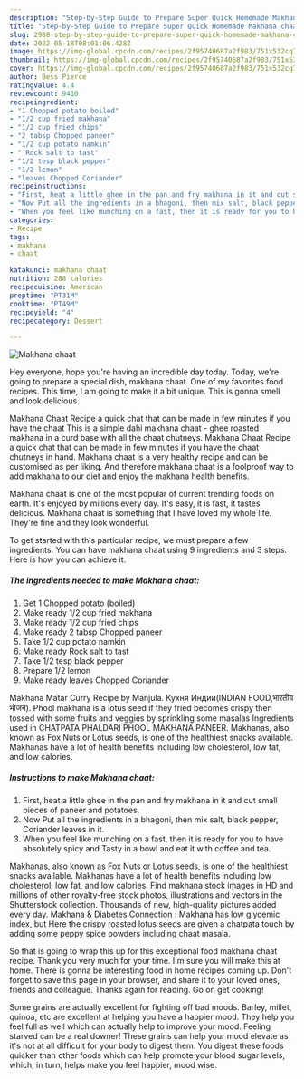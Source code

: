 ```yaml
---
description: "Step-by-Step Guide to Prepare Super Quick Homemade Makhana chaat"
title: "Step-by-Step Guide to Prepare Super Quick Homemade Makhana chaat"
slug: 2988-step-by-step-guide-to-prepare-super-quick-homemade-makhana-chaat
date: 2022-05-18T08:01:06.428Z
image: https://img-global.cpcdn.com/recipes/2f95740687a2f983/751x532cq70/makhana-chaat-recipe-main-photo.jpg
thumbnail: https://img-global.cpcdn.com/recipes/2f95740687a2f983/751x532cq70/makhana-chaat-recipe-main-photo.jpg
cover: https://img-global.cpcdn.com/recipes/2f95740687a2f983/751x532cq70/makhana-chaat-recipe-main-photo.jpg
author: Bess Pierce
ratingvalue: 4.4
reviewcount: 9410
recipeingredient:
- "1 Chopped potato boiled"
- "1/2 cup fried makhana"
- "1/2 cup fried chips"
- "2 tabsp Chopped paneer"
- "1/2 cup potato namkin"
- " Rock salt to tast"
- "1/2 tesp black pepper"
- "1/2 lemon"
- "leaves Chopped Coriander"
recipeinstructions:
- "First, heat a little ghee in the pan and fry makhana in it and cut small pieces of paneer and potatoes."
- "Now Put all the ingredients in a bhagoni, then mix salt, black pepper, Coriander leaves in it."
- "When you feel like munching on a fast, then it is ready for you to have absolutely spicy and Tasty in a bowl and eat it with coffee and tea."
categories:
- Recipe
tags:
- makhana
- chaat

katakunci: makhana chaat 
nutrition: 288 calories
recipecuisine: American
preptime: "PT31M"
cooktime: "PT49M"
recipeyield: "4"
recipecategory: Dessert

---
```



![Makhana chaat](https://img-global.cpcdn.com/recipes/2f95740687a2f983/751x532cq70/makhana-chaat-recipe-main-photo.jpg)

Hey everyone, hope you're having an incredible day today. Today, we're going to prepare a special dish, makhana chaat. One of my favorites food recipes. This time, I am going to make it a bit unique. This is gonna smell and look delicious.

Makhana Chaat Recipe a quick chat that can be made in few minutes if you have the chaat This is a simple dahi makhana chaat - ghee roasted makhana in a curd base with all the chaat chutneys. Makhana Chaat Recipe a quick chat that can be made in few minutes if you have the chaat chutneys in hand. Makhana chaat is a very healthy recipe and can be customised as per liking. And therefore makhana chaat is a foolproof way to add makhana to our diet and enjoy the makhana health benefits.

Makhana chaat is one of the most popular of current trending foods on earth. It's enjoyed by millions every day. It's easy, it is fast, it tastes delicious. Makhana chaat is something that I have loved my whole life. They're fine and they look wonderful.


To get started with this particular recipe, we must prepare a few ingredients. You can have makhana chaat using 9 ingredients and 3 steps. Here is how you can achieve it.

<!--inarticleads1-->

##### The ingredients needed to make Makhana chaat:

1. Get 1 Chopped potato (boiled)
1. Make ready 1/2 cup fried makhana
1. Make ready 1/2 cup fried chips
1. Make ready 2 tabsp Chopped paneer
1. Take 1/2 cup potato namkin
1. Make ready  Rock salt to tast
1. Take 1/2 tesp black pepper
1. Prepare 1/2 lemon
1. Make ready leaves Chopped Coriander


Makhana Matar Curry Recipe by Manjula. Кухня Индии(INDIAN FOOD,भारतीय भोजन). Phool makhana is a lotus seed if they fried becomes crispy then tossed with some fruits and veggies by sprinkling some masalas Ingredients used in CHATPATA PHALDARI PHOOL MAKHANA PANEER. Makhanas, also known as Fox Nuts or Lotus seeds, is one of the healthiest snacks available. Makhanas have a lot of health benefits including low cholesterol, low fat, and low calories. 

<!--inarticleads2-->

##### Instructions to make Makhana chaat:

1. First, heat a little ghee in the pan and fry makhana in it and cut small pieces of paneer and potatoes.
1. Now Put all the ingredients in a bhagoni, then mix salt, black pepper, Coriander leaves in it.
1. When you feel like munching on a fast, then it is ready for you to have absolutely spicy and Tasty in a bowl and eat it with coffee and tea.


Makhanas, also known as Fox Nuts or Lotus seeds, is one of the healthiest snacks available. Makhanas have a lot of health benefits including low cholesterol, low fat, and low calories. Find makhana stock images in HD and millions of other royalty-free stock photos, illustrations and vectors in the Shutterstock collection. Thousands of new, high-quality pictures added every day. Makhana &amp; Diabetes Connection : Makhana has low glycemic index, but Here the crispy roasted lotus seeds are given a chatpata touch by adding some peppy spice powders including chaat masala. 

So that is going to wrap this up for this exceptional food makhana chaat recipe. Thank you very much for your time. I'm sure you will make this at home. There is gonna be interesting food in home recipes coming up. Don't forget to save this page in your browser, and share it to your loved ones, friends and colleague. Thanks again for reading. Go on get cooking!

Some grains are actually excellent for fighting off bad moods. Barley, millet, quinoa, etc are excellent at helping you have a happier mood. They help you feel full as well which can actually help to improve your mood. Feeling starved can be a real downer! These grains can help your mood elevate as it's not at all difficult for your body to digest them. You digest these foods quicker than other foods which can help promote your blood sugar levels, which, in turn, helps make you feel happier, mood wise.

